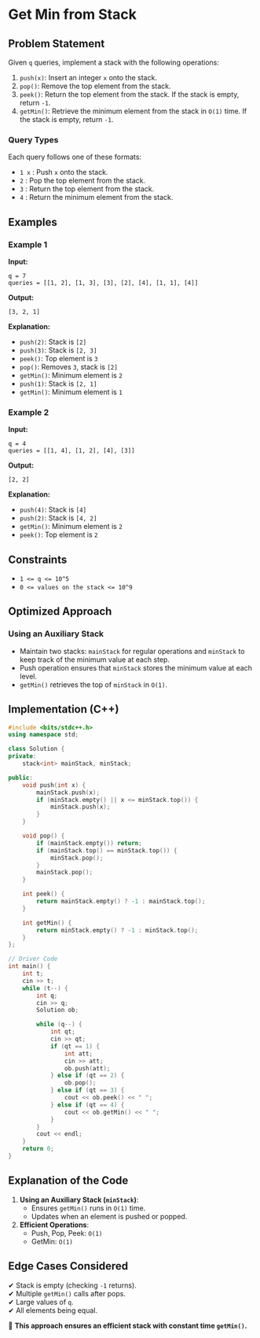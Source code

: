 # Get Min from Stack

## Problem Statement
Given `q` queries, implement a stack with the following operations:

1. `push(x)`: Insert an integer `x` onto the stack.
2. `pop()`: Remove the top element from the stack.
3. `peek()`: Return the top element from the stack. If the stack is empty, return `-1`.
4. `getMin()`: Retrieve the minimum element from the stack in `O(1)` time. If the stack is empty, return `-1`.

### Query Types
Each query follows one of these formats:
- `1 x` : Push `x` onto the stack.
- `2` : Pop the top element from the stack.
- `3` : Return the top element from the stack.
- `4` : Return the minimum element from the stack.

## Examples

### Example 1
**Input:**
```
q = 7
queries = [[1, 2], [1, 3], [3], [2], [4], [1, 1], [4]]
```
**Output:**
```
[3, 2, 1]
```
**Explanation:**
- `push(2)`: Stack is `[2]`
- `push(3)`: Stack is `[2, 3]`
- `peek()`: Top element is `3`
- `pop()`: Removes `3`, stack is `[2]`
- `getMin()`: Minimum element is `2`
- `push(1)`: Stack is `[2, 1]`
- `getMin()`: Minimum element is `1`

### Example 2
**Input:**
```
q = 4
queries = [[1, 4], [1, 2], [4], [3]]
```
**Output:**
```
[2, 2]
```
**Explanation:**
- `push(4)`: Stack is `[4]`
- `push(2)`: Stack is `[4, 2]`
- `getMin()`: Minimum element is `2`
- `peek()`: Top element is `2`

## Constraints
- `1 <= q <= 10^5`
- `0 <= values on the stack <= 10^9`

## Optimized Approach
### **Using an Auxiliary Stack**
- Maintain two stacks: `mainStack` for regular operations and `minStack` to keep track of the minimum value at each step.
- Push operation ensures that `minStack` stores the minimum value at each level.
- `getMin()` retrieves the top of `minStack` in `O(1)`.

## Implementation (C++)
```cpp
#include <bits/stdc++.h>
using namespace std;

class Solution {
private:
    stack<int> mainStack, minStack;

public:
    void push(int x) {
        mainStack.push(x);
        if (minStack.empty() || x <= minStack.top()) {
            minStack.push(x);
        }
    }

    void pop() {
        if (mainStack.empty()) return;
        if (mainStack.top() == minStack.top()) {
            minStack.pop();
        }
        mainStack.pop();
    }

    int peek() {
        return mainStack.empty() ? -1 : mainStack.top();
    }

    int getMin() {
        return minStack.empty() ? -1 : minStack.top();
    }
};

// Driver Code
int main() {
    int t;
    cin >> t;
    while (t--) {
        int q;
        cin >> q;
        Solution ob;

        while (q--) {
            int qt;
            cin >> qt;
            if (qt == 1) {
                int att;
                cin >> att;
                ob.push(att);
            } else if (qt == 2) {
                ob.pop();
            } else if (qt == 3) {
                cout << ob.peek() << " ";
            } else if (qt == 4) {
                cout << ob.getMin() << " ";
            }
        }
        cout << endl;
    }
    return 0;
}
```

## Explanation of the Code
1. **Using an Auxiliary Stack (`minStack`)**:
   - Ensures `getMin()` runs in `O(1)` time.
   - Updates when an element is pushed or popped.
2. **Efficient Operations**:
   - Push, Pop, Peek: `O(1)`
   - GetMin: `O(1)`

## Edge Cases Considered
✔ Stack is empty (checking `-1` returns).  
✔ Multiple `getMin()` calls after pops.  
✔ Large values of `q`.  
✔ All elements being equal.  

🚀 **This approach ensures an efficient stack with constant time `getMin()`.**


